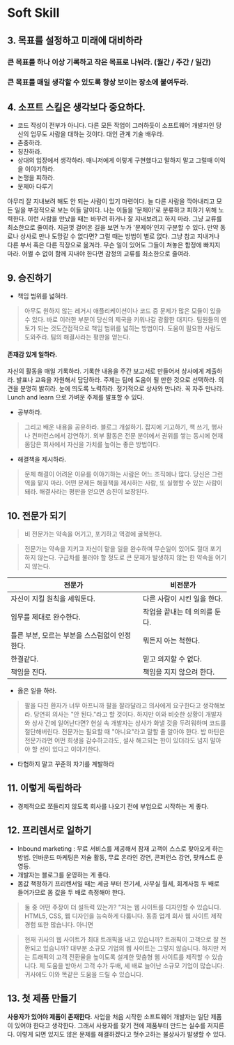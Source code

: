 # Soft Skill
[](https://miro.medium.com/max/800/0*fjVqfkc6dgsF-gL8.jpg)

## 3. 목표를 설정하고 미래에 대비하라
### 큰 목표를 하나 이상 기록하고 작은 목표로 나눠라. (월간 / 주간 / 일간)

### 큰 목표를 매일 생각할 수 있도록 항상 보이는 장소에 붙여두라.

## 4. 소프트 스킬은 생각보다 중요하다.
* 코드 작성이 전부가 아니다. 
다른 모든 작업이 그러하듯이 소프트웨어 개발자인 당신의 업무도 사람을 대하는 것이다. 대인 관계 기술 배우라.
* 존중하라.
* 칭찬하라.
* 상대의 입장에서 생각하라. 매니저에게 이렇게 구현했다고 말하지 말고 그럴때 이익을 이야기하라.
* 논쟁을 피하라.
* 문제아 다루기

아무리 잘 지내보려 해도 안 되는 사람이 있기 마련이다. 늘 다른 사람을 깍아내리고 모든 일을 부정적으로 보는 이들 말이다. 나는 이들을 '문제아'로 분류하고 피하기 위해 노력한다.
이런 사람을 만났을 때는 바꾸려 하거나 잘 지내보려고 하지 마라. 그냥 교류를 최소한으로 줄여라. 지금껏 걸어온 길을 보면 누가 '문제아'인지 구분할 수 있다. 만약 동료나 상사로 만나 도망갈 수 없다면? 그럴 때는 방법이 별로 없다. 그냥 참고 지내거나 다른 부서 혹은 다른 직장으로 옮겨라. 무슨 일이 있어도 그들이 쳐놓은 함정에 빠지지 마라. 어쩔 수 없이 함께 지내야 한다면 감정의 교류를 최소한으로 줄여라.
## 9. 승진하기
* 책임 범위를 넓혀라.
> 아무도 원하지 않는 레거시 애플리케이션이나 코드 중 문제가 많은 모듈이 있을 수 있다. 바로 이러한 부분이 당신의 제국을 키워나갈 광활한 대지다.
팀원들의 멘토가 되는 것도간접적으로 책임 범위를 넓히는 방법이다. 도움이 필요한 사람도 도와주라. 팀의 해결사라는 평판을 얻는다.
#### 존재감 있게 일하라.
자신의 활동을 매일 기록하라. 기록한 내용을 주간 보고서로 만들어서 상사에게 제출하라.
발표나 교육을 자원해서 담당하라. 주제는 팀에 도움이 될 만한 것으로 선택하라.
의견을 분명히 밝히라.
눈에 띄도록 노력하라. 정기적으로 상사와 만나라. 꼭 자주 만나라.
Lunch and learn 으로 가벼운 주제를 발표할 수 있다.
* 공부하라.
>그리고 배운 내용을 공유하라. 블로그 개설하기. 잡지에 기고하기, 책 쓰기, 행사나 컨퍼런스에서 강연하기. 외부 활동은 전문 분야에서 권위를 쌓는 동시에 현재 몸담은 회사에서 자신을 가치를 높이는 좋은 방법이다. 
* 해결책을 제시하라.
> 문제 해결이 어려운 이유를 이야기하는 사람은 어느 조직에나 많다. 당신은 그런 역을 맡지 마라. 어떤 문제든 해결책을 제시하는 사람, 또 실행할 수 있는 사람이 돼라. 해결사라는 평판을 얻으면 승진이 보장된다.
## 10. 전문가 되기
> 비 전문가는 약속을 어기고, 포기하고 역경에 굴복한다. 

> 전문가는 약속을 지키고 자신이 맡을 일을 완수하며 무슨일이 있어도 절대 포기하지 않는다. 구급차를 불러야 할 정도로 큰 문제가 발생하지 않는 한 약속을 어기지 않는다.

  전문가 | 비전문가
  ------|------
  자신이 지킬 원칙을 세워둔다. | 다른 사람이 시킨 일을 한다.
  임무를 제대로 완수한다. | 작업을 끝내는 데 의의를 둔다.
  틀른 부분, 모르는 부분을 스스럼없이 인정한다. | 뭐든지 아는 척한다.
  한결같다. | 믿고 의지할 수 없다.
  책임을 진다. | 책임을 지지 않으려 한다.

* 옳은 일을 하라.
> 팔을 다친 환자가 너무 아프니까 팔을 잘라달라고 의사에게 요구한다고 생각해보라. 당연히 의사는 "안 된다."라고 할 것이다. 하지만 이와 비슷한 상황이 개발자와 상사 간에 일어난다면? 현실 속 개발자는 상사가 화낼 것을 두려워하며 코드를 절단해버린다.
> 전문가는 필요할 때 "아니요"라고 말할 줄 알아야 한다. 밥 마틴은 전문가라면 어떤 희생을 감수하고라도, 설사 해고되는 한이 있더라도 넘지 말아야 할 선이 있다고 이야기한다.
* 타협하지 말고 꾸준히 자기를 계발하라

## 11. 이렇게 독립하라
* 경제적으로 쪼들리지 않도록 회사를 나오기 전에 부업으로 시작하는 게 좋다.
## 12. 프리렌서로 일하기
* Inbound marketing :  무료 서비스를 제공해서 잠재 고객이 스스로 찾아오게 하는 방법.
인바운드 마케팅은 저술 활동, 무료 온라인 강연, 콘퍼런스 강연, 팟캐스트 운영등.
* 개발자는 블로그를 운영하는 게 좋다. 
* 몸값 책정하기
 프리렌서일 때는 세금 부터 전기세, 사무실 월세, 회계사등 두 배로 들어가므로 몸 값을 두 배로 측정해야 한다.
 > 둘 중 어떤 주장이 더 설득력 있는가?
 "저는 웹 사이트를 디자인할 수 있습니다. HTML5, CSS, 웹 디자인을 능숙하게 다룹니다. 동종 업계 회사 웹 사이트 제작 경험 또한 많습니다.
 아니면 
 
 > 현재 귀사의 웹 사이트가 최대 트래픽을 내고 있습니까? 트래픽이 고객으로 잘 전환되고 있습니까? 대부분 소규모 기업의 웹 사이트는 그렇지 않습니다. 하지만 저는 트래픽의 고객 전환율을 높이도록 설계한 맞춤형 웹 사이트를 제작할 수 있습니다. 제 도움을 받아서 고객 수가 두배, 세 배로 늘어난 소규모 기업이 많습니다. 귀사에도 이와 똑같은 도움을 드릴 수 있습니다.
 
 ## 13. 첫 제품 만들기
**사용자가 있어야 제품이 존재한다.**
사업을 처음 시작한 소프트웨어 개발자는 일단 제품이 있어야 한다고 생각한다. 그래서 사용자를 찾기 전에 제품부터 만드는 실수를 저지른다. 이렇게 되면 있지도 않은 문제를 해결하겠다고 헛수고하는 불상사가 발생할 수 있다.
 
